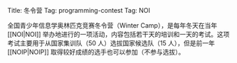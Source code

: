 Title: 冬令营
Tag: programming-contest
Tag: NOI

全国青少年信息学奥林匹克竞赛冬令营（Winter Camp），是每年冬天在当年 [[NOI|NOI]] 举办地进行的一项活动，内容包括若干天的培训和一天的考试。这项考试主要用于从国家集训队（50 人）选拔国家候选队（15 人），但是前一年 [[NOIP|NOIP]] 取得较好成绩的选手也可以参加（不参与选拔）。
